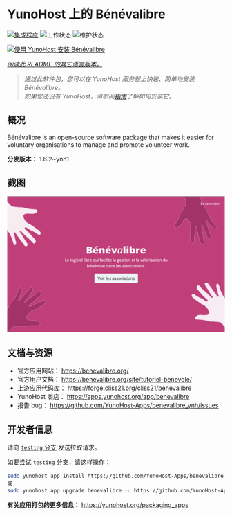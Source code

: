 <!--
注意：此 README 由 <https://github.com/YunoHost/apps/tree/master/tools/readme_generator> 自动生成
请勿手动编辑。
-->

# YunoHost 上的 Bénévalibre

[![集成程度](https://apps.yunohost.org/badge/integration/benevalibre)](https://ci-apps.yunohost.org/ci/apps/benevalibre/)
![工作状态](https://apps.yunohost.org/badge/state/benevalibre)
![维护状态](https://apps.yunohost.org/badge/maintained/benevalibre)

[![使用 YunoHost 安装 Bénévalibre](https://install-app.yunohost.org/install-with-yunohost.svg)](https://install-app.yunohost.org/?app=benevalibre)

*[阅读此 README 的其它语言版本。](./ALL_README.md)*

> *通过此软件包，您可以在 YunoHost 服务器上快速、简单地安装 Bénévalibre。*  
> *如果您还没有 YunoHost，请参阅[指南](https://yunohost.org/install)了解如何安装它。*

## 概况

Bénévalibre is an open-source software package that makes it easier for voluntary organisations to manage and promote volunteer work.


**分发版本：** 1.6.2~ynh1

## 截图

![Bénévalibre 的截图](./doc/screenshots/screenshot.png)

## 文档与资源

- 官方应用网站： <https://benevalibre.org/>
- 官方用户文档： <https://benevalibre.org/site/tutoriel-benevole/>
- 上游应用代码库： <https://forge.cliss21.org/cliss21/benevalibre>
- YunoHost 商店： <https://apps.yunohost.org/app/benevalibre>
- 报告 bug： <https://github.com/YunoHost-Apps/benevalibre_ynh/issues>

## 开发者信息

请向 [`testing` 分支](https://github.com/YunoHost-Apps/benevalibre_ynh/tree/testing) 发送拉取请求。

如要尝试 `testing` 分支，请这样操作：

```bash
sudo yunohost app install https://github.com/YunoHost-Apps/benevalibre_ynh/tree/testing --debug
或
sudo yunohost app upgrade benevalibre -u https://github.com/YunoHost-Apps/benevalibre_ynh/tree/testing --debug
```

**有关应用打包的更多信息：** <https://yunohost.org/packaging_apps>
